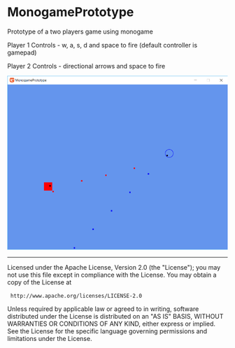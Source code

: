 # MonogamePrototype
Prototype of a two players game using monogame

Player 1 Controls - w, a, s, d and space to fire (default controller is gamepad)

Player 2 Controls - directional arrows and space to fire


![Screenshot](MonogamePrototype.png?raw=true "Screenshot")

---

Licensed under the Apache License, Version 2.0 (the "License");
you may not use this file except in compliance with the License.
You may obtain a copy of the License at

     http://www.apache.org/licenses/LICENSE-2.0

Unless required by applicable law or agreed to in writing, software
distributed under the License is distributed on an "AS IS" BASIS,
WITHOUT WARRANTIES OR CONDITIONS OF ANY KIND, either express or implied.
See the License for the specific language governing permissions and
limitations under the License.
